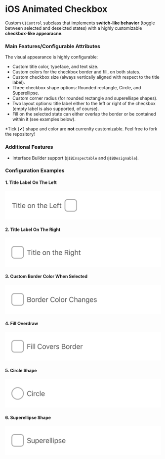 # iOS Animated Checkbox

Custom `UIControl` subclass that implements **switch-like behavior** (toggle between selected and deselcted states) with a highly customizable **checkbox-like appearacne**.

### Main Features/Configurable Attributes

The visual appearance is highly configurable:

 - Custom title color, typeface, and text size.
 - Custom colors for the checkbox border and fill, on both states.
 - Custom checkbox size (always vertically aligned with respect to the title label).
 - Three checkbox shape options: Rounded rectangle, Circle, and Superellipse.
 - Custom corner radius (for rounded rectangle and superellispe shapes).
 - Two layout options: title label either to the left or right of the checkbox (empty label is also supported, of course).
 - Fill on the selected state can either overlap the border or be contained within it (see examples below). 

*Tick (✔︎) shape and color are **not** currenlty customizable. Feel free to fork the repository!

### Additional Features
 - Interface Builder support (`@IBInspectable` and `@IBDesignable`).


### Configuration Examples

#### 1. Title Label On The Left

![Animated Gif](https://github.com/nicolas-miari/iOS-Animated-Checkbox/blob/master/Resources/Title_on_the_Left.gif?raw=true)

#### 2. Title Label On The Right

![Animated Gif](https://github.com/nicolas-miari/iOS-Animated-Checkbox/blob/master/Resources/Title_on_the_Right.gif?raw=true)

#### 3. Custom Border Color When Selected

![Animated Gif](https://github.com/nicolas-miari/iOS-Animated-Checkbox/blob/master/Resources/Border_Color_Changes.gif?raw=true)

#### 4. Fill Overdraw

![Animated Gif](https://github.com/nicolas-miari/iOS-Animated-Checkbox/blob/master/Resources/Fill_Covers_Border.gif?raw=true)

#### 5. Circle Shape

![Animated Gif](https://github.com/nicolas-miari/iOS-Animated-Checkbox/blob/master/Resources/Circle.gif?raw=true)

#### 6. Superellipse Shape

![Animated Gif](https://github.com/nicolas-miari/iOS-Animated-Checkbox/blob/master/Resources/Superellipse.gif?raw=true)

